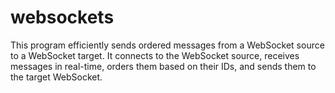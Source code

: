 # websockets
This program efficiently sends ordered messages from a WebSocket source to a WebSocket target. 
It connects to the WebSocket source, receives messages in real-time, orders them based on their IDs, and sends them to the target WebSocket.
